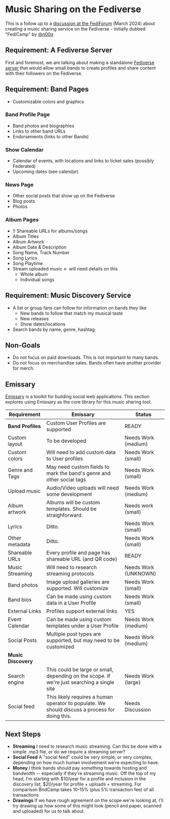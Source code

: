 # Music Sharing on the Fediverse

This is a follow up to a [discussion at the FediForum](https://n00q.net/blog/fedicamp-propsal/) (March 2024) about creating a music sharing service on the Fediverse - initially dubbed "FediCamp" by [@n00q](https://don.n00q.net/@n00q)

## Requirement: A Fediverse Server
First and foremost, we are talking about making a standalone [Fediverse server](https://fediverse.party) that would allow small bands to create profiles and share content with their followers on the Fediverse.

## Requirement: Band Pages

* Customizable colors and graphics

### Band Profile Page
* Band photos and biographies
* Links to other band URLs
* Endorsements (links to other Bands)

### Show Calendar
* Calendar of events, with locations and links to ticket sales (possibly Federated)
* Upcoming dates (see calendar)

### News Page
* Other social posts that show up on the Fediverse
* Blog posts
* Photos

### Album Pages

* !! Shareable URLs for albums/songs
* Album Titles
* Album Artwork
* Album Date & Description
* Song Name, Track Number
* Song Lyrics
* Song Playtime
* Stream uploaded music <- will need details on this
   * Whole album
   * Individual songs

## Requirement: Music Discovery Service

* A list or group fans can follow for information on bands they like
    * New bands to follow that match my musical taste
    * New releases
    * Show dates/locations
* Search bands by name, genre, hashtag

## Non-Goals

* Do not focus on paid downloads. This is not important to many bands.
* Do not focus on merchandise sales. Bands often have another provider for merch.

## Emissary
[Emissary](https://emissary.dev) is a toolkit for building social web applications.  This section explores using Emissary as the core library for this music sharing tool.

| Requirement         | Emissary | Status |
| ------------------- | -------- | ------ |
| **Band Profiles**   | Custom User Profiles are supported | READY |
| Custom layout       | To be developed | Needs Work (medium) |
| Custom colors       | Will need to add custom data to User profiles | Needs Work (small) |
| Genre and Tags      | May need custom fields to mark the band's genre and other social tags | Needs Work (small) |
| Upload music        | Audio/Video uploads will need some development | Needs Work (medium) | 
| Album artwork       | Albums will be custom templates. Should be straighforward. | Needs work (small) |
| Lyrics              | Ditto. | Needs Work (small) |
| Other metadata      | Ditto. | Needs Work (small) |
| Shareable URLs      | Every profile and page has shareable URL (and QR code) | READY |
| Music Streaming     | Will need to research streaming protocols | Needs Work (UNKNOWN) | 
| Band photos         | Image upload galleries are supported. Will customize | Needs Work (small) |
| Band bios           | Can be made using custom data in a User Profile | Needs Work (small) |
| External Links      | Profiles support external links | YES |
| Event Calendar      | Can be made using custom templates under a User Profile | Needs Work (medium) |
| Social Posts        | Multiple post types are supported, but may need to be customized | Needs Work (medium) | 
| **Music Discovery** | | |
| Search engine       | This could be large or small, depending on the scope.  If we're just searching a single site | Needs Work (large) |
| Social feed         | This likely requires a human operator to populate. We should discuss a process for doing this.  | Needs Discussion |

## Next Steps

* **Streaming** I need to research music streaming.  Can this be done with a simple .mp3 file, or do we require a streaming server?
* **Social Feed** A "social feed" could be very simple, or very complex, depending on how much human involvement we're expecting to have.
* **Money** I think bands should pay *something* towards hosting and bandwidth -- especially if they're streaming music.  Off the top of my head, I'm starting with $10/year for a profile and inclusion in the discovery list, $20/year for profile + uploads + streaming. For comparison BndCamp takes 10-15% (plus 5% transaction fee) of all transactions
* **Drawings** If we have rough agreement on the scope we're looking at, I'll try drawing up how some of this might look (pencil and paper, scanned and uploaded) for us to talk about.
